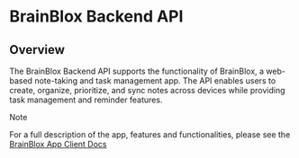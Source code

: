 # BrainBlox Backend API

## Overview

The BrainBlox Backend API supports the functionality of BrainBlox, a web-based note-taking and task management app. The API enables users to create, organize, prioritize, and sync notes across devices while providing task management and reminder features.

> [!NOTE]
> For a full description of the app, features and functionalities, please see the [BrainBlox App Client Docs](https://github.com/carjuan/brainblox-client)
